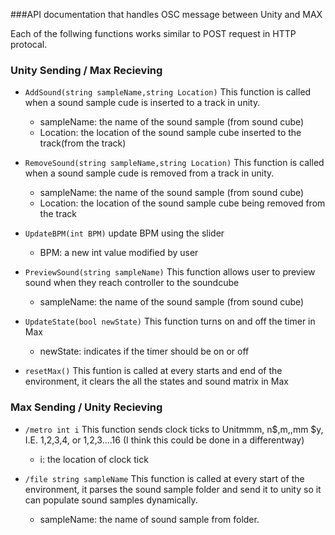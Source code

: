 ###API documentation that handles OSC message between Unity and MAX

Each of the follwing functions works similar to POST request in HTTP protocal. 

### Unity Sending / Max Recieving

- ```AddSound(string sampleName,string Location)```
This function is called when a sound sample cude is inserted to a track in unity.
   * sampleName: the name of the sound sample (from sound cube)
   * Location: the location of the sound sample cube inserted to the track(from the track)

- ```RemoveSound(string sampleName,string Location)```
This function is called when a sound sample cude is removed from a track in unity.
  * sampleName: the name of the sound sample (from sound cube)
  * Location: the location of the sound sample cube being removed from the track

- ```UpdateBPM(int BPM)```
update BPM using the slider
  * BPM: a new int value modified by user
  
- ```PreviewSound(string sampleName)```
This function allows user to preview sound when they reach controller to the soundcube
  * sampleName: the name of the sound sample (from sound cube)


- ```UpdateState(bool newState)```
  This function turns on and off the timer in Max
  - newState: indicates if the timer should be on or off

- ```resetMax()```
  This funtion is called at every starts and end of the environment, it clears the all the states and sound matrix in Max


### Max Sending /  Unity Recieving
- ```/metro int i```
  This function sends clock ticks to Unitmmm, n$,m,,mm $y, I.E. 1,2,3,4, or 1,2,3....16 (I think this could be done in a differentway)
    - i: the location of clock tick

- ```/file string sampleName```
This function is called at every start of the environment, it parses the sound sample folder and send it to unity so it can populate sound samples dynamically.
    - sampleName: the name of sound sample from folder.
  